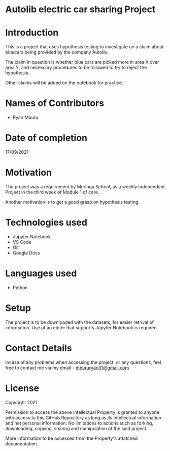 # Autolib electric car sharing Project

# Introduction
This is a project that uses hypothesis testing to investigate on a claim about bluecars being provided by the company Autolib.

The claim in question is whether blue cars are picked more in area X over area Y, and necessary procedures to be followed to try to reject the hypothesis.

Other claims will be added on the notebook for practice.

# Names of Contributors
- Ryan Mburu

# Date of completion
17/09/2021

# Motivation
The project was a requirement by Moringa School, as a weekly Independent Project in the third week of Module 1 of core.

Another motivation is to get a good grasp on hypothesis testing.

# Technologies used
- Jupyter Notebook
- VS Code
- Git
- Google Docs

# Languages used
- Python

# Setup
The project is to be downloaded with the datasets, for easier retrival of information. Use of an editer that supports Jupyter Notebook is required.

# Contact Details
Incase of any problems when accessing the project, or any questions, feel free to contact me via my email - mbururyan31@gmail.com

# License
Copyright 2021

Permission to access the above Intellectual Property is granted to anyone with access to this GitHub Repository as long as its intellectual information and not personal information. No limitations to actions such as forking, downloading, copying, sharing and manipulation of the said project.

More information to be accessed from the Property's attatched documentation.